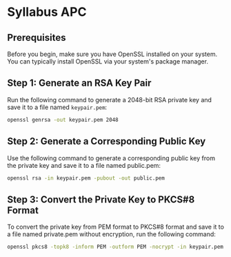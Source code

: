 # Syllabus APC

## Prerequisites

Before you begin, make sure you have OpenSSL installed on your system. You can typically install OpenSSL via your
system's package manager.

## Step 1: Generate an RSA Key Pair

Run the following command to generate a 2048-bit RSA private key and save it to a file named `keypair.pem`:

```bash
openssl genrsa -out keypair.pem 2048
```

## Step 2: Generate a Corresponding Public Key

Use the following command to generate a corresponding public key from the private key and save it to a file named
public.pem:

```bash
openssl rsa -in keypair.pem -pubout -out public.pem
```

## Step 3: Convert the Private Key to PKCS#8 Format

To convert the private key from PEM format to PKCS#8 format and save it to a file named private.pem without encryption,
run the following command:

```bash
openssl pkcs8 -topk8 -inform PEM -outform PEM -nocrypt -in keypair.pem -out private.pem
```

